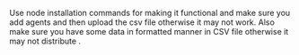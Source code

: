 Use node installation commands for making it functional and make sure you add agents and then upload the csv file otherwise it may not work. Also make sure you have some data in formatted manner in CSV file otherwise it may not distribute . 
